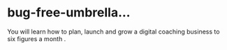 # bug-free-umbrella...
You will learn how to plan, launch and grow a digital coaching business to six figures a month .
